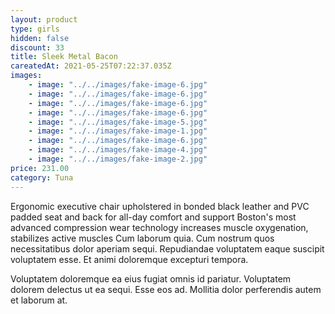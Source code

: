 ```yaml
---
layout: product
type: girls
hidden: false
discount: 33
title: Sleek Metal Bacon
careatedAt: 2021-05-25T07:22:37.035Z
images:
    - image: "../../images/fake-image-6.jpg"
    - image: "../../images/fake-image-6.jpg"
    - image: "../../images/fake-image-6.jpg"
    - image: "../../images/fake-image-6.jpg"
    - image: "../../images/fake-image-5.jpg"
    - image: "../../images/fake-image-1.jpg"
    - image: "../../images/fake-image-6.jpg"
    - image: "../../images/fake-image-4.jpg"
    - image: "../../images/fake-image-2.jpg"
price: 231.00
category: Tuna
---
```

Ergonomic executive chair upholstered in bonded black leather and PVC padded seat and back for all-day comfort and support
Boston's most advanced compression wear technology increases muscle oxygenation, stabilizes active muscles
Cum laborum quia. Cum nostrum quos necessitatibus dolor aperiam sequi. Repudiandae voluptatem eaque suscipit voluptatem esse. Et animi doloremque excepturi tempora.
 Voluptatem doloremque ea eius fugiat omnis id pariatur. Voluptatem dolorem delectus ut ea sequi. Esse eos ad. Mollitia dolor perferendis autem et laborum at.

